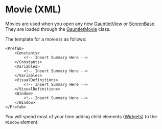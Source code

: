 # Movie (XML)

Movies are used when you open any new [GauntletView](gauntletview.md) or [ScreenBase](screenbase.md). They are loaded through the [GauntletMovie](gauntletmovie.md) class.

The template for a movie is as follows:

```markup
<Prefab>
    <Constants>
        <!-- Insert Summary Here -->
    </Constants>
    <Variables>
        <!-- Insert Summary Here -->
    </Variables>
    <VisualDefinitions>
        <!-- Insert Summary Here -->
    </VisualDefinitions>
    <Window>
        <!-- Insert Summary Here -->
    </Window>
</Prefab>
```

You will spend most of your time adding child elements ([Widgets](widget.md)) to the `Window` element.

